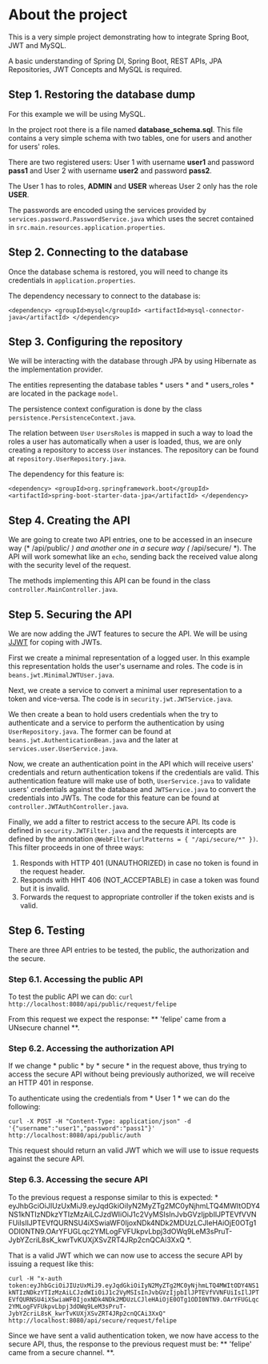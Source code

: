 # About the project

This is a very simple project demonstrating how to integrate Spring Boot, JWT and MySQL.

A basic understanding of Spring DI, Spring Boot, REST APIs, JPA Repositories, JWT Concepts and MySQL is required.

## Step 1. Restoring the database dump

For this example we will be using MySQL.

In the project root there is a file named **database_schema.sql**. This file contains a very simple schema with two tables, one for users and another for users' roles. 

There are two registered users: User 1 with username **user1** and password **pass1** and User 2 with username **user2** and password **pass2**.

The User 1 has to roles, **ADMIN** and **USER** whereas User 2 only has the role **USER**.

The passwords are encoded using the services provided by `services.password.PasswordService.java` which uses the secret contained in `src.main.resources.application.properties`.


## Step 2. Connecting to the database

Once the database schema is restored, you will need to change its credentials in `application.properties`.

The dependency necessary to connect to the database is:

`
		<dependency>
			<groupId>mysql</groupId>
			<artifactId>mysql-connector-java</artifactId>
		</dependency>
`


## Step 3. Configuring the repository

We will be interacting with the database through JPA by using Hibernate as the implementation provider.

The entities representing the database tables * users * and * users_roles * are located in the package `model`.

The persistence context configuration is done by the class `persistence.PersistenceContext.java`.

The relation between `User` `UsersRoles` is mapped in such a way to load the roles a user has automatically when a user is loaded, thus, we are only creating a repository to access `User` instances. The repository can be found at `repository.UserRepository.java`.  
 
The dependency for this feature is:
 
`
		<dependency>
			<groupId>org.springframework.boot</groupId>
			<artifactId>spring-boot-starter-data-jpa</artifactId>
		</dependency>
`


## Step 4. Creating the API

We are going to create two API entries, one to be accessed in an insecure way (* /api/public/ *) and another one in a secure way (* /api/secure/ *). The API will work somewhat like an `echo`,  sending back the received value along with the security level of the request.

The methods implementing this API can be found in the class `controller.MainController.java`. 


## Step 5. Securing the API

We are now adding the JWT features to secure the API. We will be using [JJWT](https://github.com/jwtk/jjwt) for coping with JWTs.

First we create a minimal representation of a logged user. In this example this representation holds the user's username and roles. The code is in `beans.jwt.MinimalJWTUser.java`. 

Next, we create a service to convert a minimal user representation to a token and vice-versa. The code is in `security.jwt.JWTService.java`. 

We then create a bean to hold users credentials when the try to authenticate and a service to perform the authentication by using `UserRepository.java`. The former can be found at `beans.jwt.AuthenticationBean.java` and the later at `services.user.UserService.java`. 

Now, we create an authentication point in the API which will receive users' credentials and return authentication tokens if the credentials are valid. This authentication feature will make use of both, `UserService.java` to validate users' credentials against the database and `JWTService.java` to convert the credentials into JWTs. The code for this feature can be found at `controller.JWTAuthController.java`.

Finally, we add a filter to restrict access to the secure API. Its code is defined in `security.JWTFilter.java` and the requests it intercepts are defined by the annotation `@WebFilter(urlPatterns = { "/api/secure/*" })`. This filter proceeds in one of three ways:

1. Responds with HTTP 401 (UNAUTHORIZED) in case no token is found in the request header.
2. Responds with HHT 406 (NOT_ACCEPTABLE) in case a token was found but it is invalid.
3. Forwards the request to appropriate controller if the token exists and is valid.

## Step 6. Testing

There are three API entries to be tested, the public, the authorization and the secure.

### Step 6.1. Accessing the public API

To test the public API we can do: `curl http://localhost:8080/api/public/request/felipe`

From this request we expect the response: ** \'felipe\' came from a UNsecure channel **.

### Step 6.2. Accessing the authorization API

If we change * public * by * secure * in the request above, thus trying to access the secure API without being previously authorized, we will receive an HTTP 401 in response.

To authenticate using the credentials from * User 1 * we can do the following:

`curl -X POST -H "Content-Type: application/json" -d '{"username":"user1","password":"pass1"}' http://localhost:8080/api/public/auth`

This request should return an valid JWT which we will use to issue requests against the secure API.

### Step 6.3. Accessing the secure API

To the previous request a response similar to this is expected: * eyJhbGciOiJIUzUxMiJ9.eyJqdGkiOiIyN2MyZTg2MC0yNjhmLTQ4MWItODY4NS1kNTIzNDkzYTIzMzAiLCJzdWIiOiJ1c2VyMSIsInJvbGVzIjpbIlJPTEVfVVNFUiIsIlJPTEVfQURNSU4iXSwiaWF0IjoxNDk4NDk2MDUzLCJleHAiOjE0OTg1ODI0NTN9.OArYFUGLqc2YMLogFVFUkpvLbpj3dOWq9LeM3sPruT-JybYZcriL8sK_kwrTvKUXjXSvZRT4JRp2cnQCAi3XxQ *.

That is a valid JWT which we can now use to access the secure API by issuing a request like this:

`curl -H "x-auth token:eyJhbGciOiJIUzUxMiJ9.eyJqdGkiOiIyN2MyZTg2MC0yNjhmLTQ4MWItODY4NS1kNTIzNDkzYTIzMzAiLCJzdWIiOiJ1c2VyMSIsInJvbGVzIjpbIlJPTEVfVVNFUiIsIlJPTEVfQURNSU4iXSwiaWF0IjoxNDk4NDk2MDUzLCJleHAiOjE0OTg1ODI0NTN9.OArYFUGLqc2YMLogFVFUkpvLbpj3dOWq9LeM3sPruT-JybYZcriL8sK_kwrTvKUXjXSvZRT4JRp2cnQCAi3XxQ" http://localhost:8080/api/secure/request/felipe`

Since we have sent a valid authentication token, we now have access to the secure API, thus, the response to the previous request must be: ** 'felipe' came from a secure channel. **.